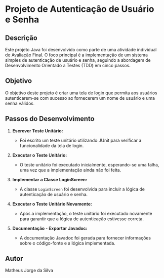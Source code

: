 # Projeto de Autenticação de Usuário e Senha

## Descrição

Este projeto Java foi desenvolvido como parte de uma atividade individual de Avaliação Final. O foco principal é a implementação de um sistema simples de autenticação de usuário e senha, seguindo a abordagem de Desenvolvimento Orientado a Testes (TDD) em cinco passos.

## Objetivo

O objetivo deste projeto é criar uma tela de login que permita aos usuários autenticarem-se com sucesso ao fornecerem um nome de usuário e uma senha válidos.

## Passos do Desenvolvimento

1. **Escrever Teste Unitário:**
   - Foi escrito um teste unitário utilizando JUnit para verificar a funcionalidade da tela de login.

2. **Executar o Teste Unitário:**
   - O teste unitário foi executado inicialmente, esperando-se uma falha, uma vez que a implementação ainda não foi feita.

3. **Implementar a Classe LoginScreen:**
   - A classe `LoginScreen` foi desenvolvida para incluir a lógica de autenticação de usuário e senha.

4. **Executar o Teste Unitário Novamente:**
   - Após a implementação, o teste unitário foi executado novamente para garantir que a lógica de autenticação estivesse correta.

5. **Documentação - Exportar Javadoc:**
   - A documentação Javadoc foi gerada para fornecer informações sobre o código-fonte e a lógica implementada.


## Autor

Matheus Jorge da Silva

